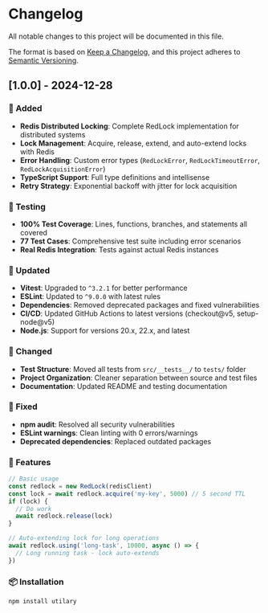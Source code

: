 # Changelog

All notable changes to this project will be documented in this file.

The format is based on [Keep a Changelog](https://keepachangelog.com/en/1.0.0/),
and this project adheres to [Semantic Versioning](https://semver.org/spec/v2.0.0.html).

## [1.0.0] - 2024-12-28

### 🎉 Added
- **Redis Distributed Locking**: Complete RedLock implementation for distributed systems
- **Lock Management**: Acquire, release, extend, and auto-extend locks with Redis
- **Error Handling**: Custom error types (`RedLockError`, `RedLockTimeoutError`, `RedLockAcquisitionError`)
- **TypeScript Support**: Full type definitions and intellisense
- **Retry Strategy**: Exponential backoff with jitter for lock acquisition

### 🧪 Testing
- **100% Test Coverage**: Lines, functions, branches, and statements all covered
- **77 Test Cases**: Comprehensive test suite including error scenarios
- **Real Redis Integration**: Tests against actual Redis instances

### 🔧 Updated
- **Vitest**: Upgraded to `^3.2.1` for better performance
- **ESLint**: Updated to `^9.0.0` with latest rules
- **Dependencies**: Removed deprecated packages and fixed vulnerabilities
- **CI/CD**: Updated GitHub Actions to latest versions (checkout@v5, setup-node@v5)
- **Node.js**: Support for versions 20.x, 22.x, and latest

### 📁 Changed
- **Test Structure**: Moved all tests from `src/__tests__/` to `tests/` folder
- **Project Organization**: Cleaner separation between source and test files
- **Documentation**: Updated README and testing documentation

### 🐛 Fixed
- **npm audit**: Resolved all security vulnerabilities
- **ESLint warnings**: Clean linting with 0 errors/warnings
- **Deprecated dependencies**: Replaced outdated packages

### 🚀 Features
```typescript
// Basic usage
const redlock = new RedLock(redisClient)
const lock = await redlock.acquire('my-key', 5000) // 5 second TTL
if (lock) {
  // Do work
  await redlock.release(lock)
}

// Auto-extending lock for long operations
await redlock.using('long-task', 10000, async () => {
  // Long running task - lock auto-extends
})
```

### 📦 Installation
```bash
npm install utilary
```